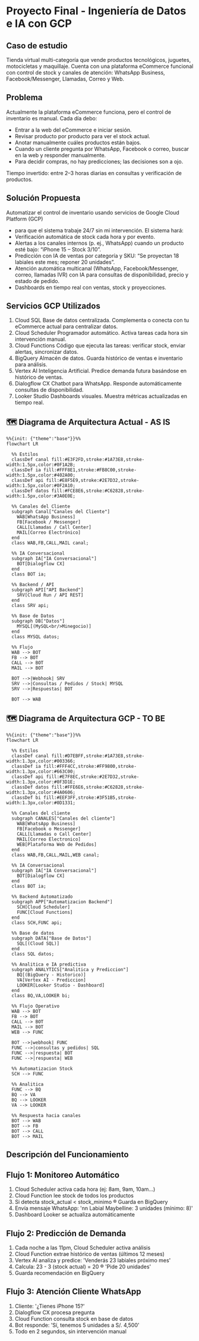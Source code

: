 # Proyecto Final - Ingeniería de Datos e IA con GCP

## **Caso de estudio**
Tienda virtual multi-categoría que vende productos tecnológicos, juguetes, motocicletas y maquillaje. Cuenta con una plataforma eCommerce funcional con control de stock y canales de atención: WhatsApp Business, Facebook/Messenger, Llamadas, Correo y Web.

## **Problema**
Actualmente la plataforma eCommerce funciona, pero el control de inventario es manual. Cada día debo:
* Entrar a la web del eCommerce e iniciar sesión.
* Revisar producto por producto para ver el stock actual.
* Anotar manualmente cuáles productos están bajos.
* Cuando un cliente pregunta por WhatsApp, Facebook o correo, buscar en la web y responder manualmente.
* Para decidir compras, no hay predicciones; las decisiones son a ojo.

Tiempo invertido: entre 2–3 horas diarias en consultas y verificación de productos.

## **Solución Propuesta**
Automatizar el control de inventario usando servicios de Google Cloud Platform (GCP)
* para que el sistema trabaje 24/7 sin mi intervención. El sistema hará:
* Verificación automática de stock cada hora y por evento.
* Alertas a los canales internos (p. ej., WhatsApp) cuando un producto esté bajo: “iPhone 15 – Stock 3/10”.
* Predicción con IA de ventas por categoría y SKU: “Se proyectan 18 labiales este mes; reponer 20 unidades”.
* Atención automática multicanal (WhatsApp, Facebook/Messenger, correo, llamadas IVR) con IA para consultas de disponibilidad, precio y estado de pedido.
* Dashboards en tiempo real con ventas, stock y proyecciones.

## **Servicios GCP Utilizados**
1. Cloud SQL
Base de datos centralizada. Complementa o conecta con tu eCommerce actual para centralizar datos.
2. Cloud Scheduler
Programador automático. Activa tareas cada hora sin intervención manual.
3. Cloud Functions
Código que ejecuta las tareas: verificar stock, enviar alertas, sincronizar datos.
4. BigQuery
Almacén de datos. Guarda histórico de ventas e inventario para análisis.
5. Vertex AI
Inteligencia Artificial. Predice demanda futura basándose en histórico de ventas.
6. Dialogflow CX
Chatbot para WhatsApp. Responde automáticamente consultas de disponibilidad.
7. Looker Studio
Dashboards visuales. Muestra métricas actualizadas en tiempo real.


## 🗺️ Diagrama de Arquitectura Actual - AS IS

```mermaid
%%{init: {"theme":"base"}}%%
flowchart LR

  %% Estilos
  classDef canal fill:#E3F2FD,stroke:#1A73E8,stroke-width:1.5px,color:#0F1A2B;
  classDef ia fill:#FFF8E1,stroke:#FB8C00,stroke-width:1.5px,color:#402A00;
  classDef api fill:#E8F5E9,stroke:#2E7D32,stroke-width:1.5px,color:#0F2A10;
  classDef datos fill:#FCE8E6,stroke:#C62828,stroke-width:1.5px,color:#3A0E0E;

  %% Canales del Cliente
  subgraph Canal["Canales del Cliente"]
    WAB[WhatsApp Business]
    FB[Facebook / Messenger]
    CALL[Llamadas / Call Center]
    MAIL[Correo Electrónico]
  end
  class WAB,FB,CALL,MAIL canal;

  %% IA Conversacional
  subgraph IA["IA Conversacional"]
    BOT[Dialogflow CX]
  end
  class BOT ia;

  %% Backend / API
  subgraph API["API Backend"]
    SRV[Cloud Run / API REST]
  end
  class SRV api;

  %% Base de Datos
  subgraph DB["Datos"]
    MYSQL[(MySQL<br/>Minegocio)]
  end
  class MYSQL datos;

  %% Flujo
  WAB --> BOT
  FB --> BOT
  CALL --> BOT
  MAIL --> BOT

  BOT -->|Webhook| SRV
  SRV -->|Consultas / Pedidos / Stock| MYSQL
  SRV -->|Respuestas| BOT

  BOT --> WAB
```
## 🗺️ Diagrama de Arquitectura GCP - TO BE
```mermaid
%%{init: {"theme":"base"}}%%
flowchart LR

  %% Estilos
  classDef canal fill:#D7EBFF,stroke:#1A73E8,stroke-width:1.3px,color:#003366;
  classDef ia fill:#FFF4CC,stroke:#FF9800,stroke-width:1.3px,color:#663C00;
  classDef api fill:#E7F8EC,stroke:#2E7D32,stroke-width:1.3px,color:#0F3D1E;
  classDef datos fill:#FFE6E6,stroke:#C62828,stroke-width:1.3px,color:#4A0606;
  classDef bi fill:#EEF3FF,stroke:#3F51B5,stroke-width:1.3px,color:#0D1331;

  %% Canales del cliente
  subgraph CANALES["Canales del cliente"]
    WAB[WhatsApp Business]
    FB[Facebook o Messenger]
    CALL[Llamadas o Call Center]
    MAIL[Correo Electronico]
    WEB[Plataforma Web de Pedidos]
  end
  class WAB,FB,CALL,MAIL,WEB canal;

  %% IA Conversacional
  subgraph IA["IA Conversacional"]
    BOT[Dialogflow CX]
  end
  class BOT ia;

  %% Backend Automatizado
  subgraph APP["Automatizacion Backend"]
    SCH[Cloud Scheduler]
    FUNC[Cloud Functions]
  end
  class SCH,FUNC api;

  %% Base de datos
  subgraph DATA["Base de Datos"]
    SQL[(Cloud SQL)]
  end
  class SQL datos;

  %% Analitica e IA predictiva
  subgraph ANALYTICS["Analitica y Prediccion"]
    BQ[(BigQuery - Historico)]
    VA[Vertex AI - Prediccion]
    LOOKER[Looker Studio - Dashboard]
  end
  class BQ,VA,LOOKER bi;

  %% Flujo Operativo
  WAB --> BOT
  FB --> BOT
  CALL --> BOT
  MAIL --> BOT
  WEB --> FUNC

  BOT -->|webhook| FUNC
  FUNC -->|consultas y pedidos| SQL
  FUNC -->|respuesta| BOT
  FUNC -->|respuesta| WEB

  %% Automatizacion Stock
  SCH --> FUNC

  %% Analitica
  FUNC --> BQ
  BQ --> VA
  BQ --> LOOKER
  VA --> LOOKER

  %% Respuesta hacia canales
  BOT --> WAB
  BOT --> FB
  BOT --> CALL
  BOT --> MAIL
```
## **Descripción del Funcionamiento**
## **Flujo 1: Monitoreo Automático**
  1. Cloud Scheduler activa cada hora (ej: 8am, 9am, 10am...)
  2. Cloud Function lee stock de todos los productos
  3. Si detecta stock_actual < stock_minimo ® Guarda en BigQuery
  4. Envía mensaje WhatsApp: 'nn Labial Maybelline: 3 unidades (mínimo: 8)'
  5. Dashboard Looker se actualiza automáticamente
## **Flujo 2: Predicción de Demanda**
  1. Cada noche a las 11pm, Cloud Scheduler activa análisis
  2. Cloud Function extrae histórico de ventas (últimos 12 meses)
  3. Vertex AI analiza y predice: 'Venderás 23 labiales próximo mes'
  4. Calcula: 23 - 3 (stock actual) = 20 ® 'Pide 20 unidades'
  5. Guarda recomendación en BigQuery
## **Flujo 3: Atención Cliente WhatsApp**
  1. Cliente: '¿Tienes iPhone 15?'
  2. Dialogflow CX procesa pregunta
  3. Cloud Function consulta stock en base de datos
  4. Bot responde: 'Sí, tenemos 5 unidades a S/. 4,500'
  5. Todo en 2 segundos, sin intervención manual
